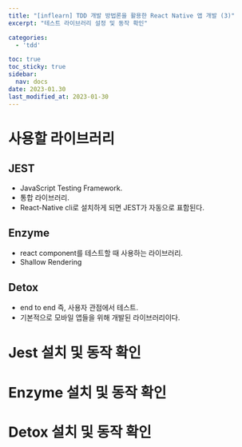 ```yaml
---
title: "[inflearn] TDD 개발 방법론을 활용한 React Native 앱 개발 (3)"
excerpt: "테스트 라이브러리 설정 및 동작 확인"

categories:
  - 'tdd'

toc: true
toc_sticky: true
sidebar:
  nav: docs
date: 2023-01.30
last_modified_at: 2023-01-30
---
```


# 사용할 라이브러리 

## JEST

* JavaScript Testing Framework.
* 통합 라이브러리.
* React-Native cli로 설치하게 되면 JEST가 자동으로 표함된다. 

## Enzyme 

* react component를 테스트할 때 사용하는 라이브러리. 
* Shallow Rendering 

## Detox

* end to end 즉, 사용자 관점에서 테스트.
* 기본적으로 모바일 앱들을 위해 개발된 라이브러리이다. 

# Jest 설치 및 동작 확인

# Enzyme 설치 및 동작 확인

# Detox 설치 및 동작 확인